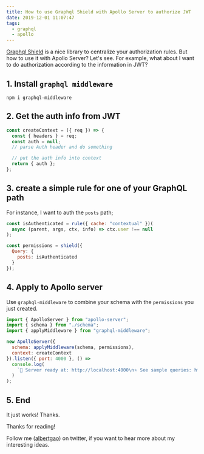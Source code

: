 ```yaml
---
title: How to use Graphql Shield with Apollo Server to authorize JWT
date: 2019-12-01 11:07:47
tags:
  - graphql
  - apollo
---
```


[Graphql Shield](https://github.com/maticzav/graphql-shield) is a nice library to centralize your authorization rules. But how to use it with Apollo Server? Let's see. For example, what about I want to do authorization according to the information in JWT?

<!--more-->

## 1. Install `graphql middleware`

`npm i graphql-middleware`

## 2. Get the auth info from JWT

```javascript
const createContext = ({ req }) => {
  const { headers } = req;
  const auth = null;
  // parse Auth header and do something

  // put the auth info into context
  return { auth };
};
```

## 3. create a simple rule for one of your GraphQL path

For instance, I want to auth the `posts` path;

```javascript
const isAuthenticated = rule({ cache: "contextual" })(
  async (parent, args, ctx, info) => ctx.user !== null
);

const permissions = shield({
  Query: {
    posts: isAuthenticated
  }
});
```

## 4. Apply to Apollo server

Use `graphql-middleware` to combine your schema with the `permissions` you just created.

```javascript
import { ApolloServer } from "apollo-server";
import { schema } from "./schema";
import { applyMiddleware } from "graphql-middleware";

new ApolloServer({
  schema: applyMiddleware(schema, permissions),
  context: createContext
}).listen({ port: 4000 }, () =>
  console.log(
    `🚀 Server ready at: http://localhost:4000\n⭐️ See sample queries: http://pris.ly/e/ts/graphql-apollo-server#5-using-the-graphql-api`
  )
);
```

## 5. End

It just works! Thanks.

Thanks for reading!

Follow me (<a href='https://twitter.com/albertgao' target="_blank" rel="noopener noreferrer">albertgao</a>) on twitter, if you want to hear more about my interesting ideas.
